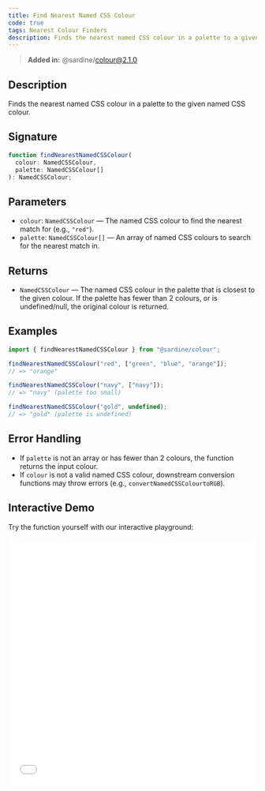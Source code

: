 ```yaml
---
title: Find Nearest Named CSS Colour
code: true
tags: Nearest Colour Finders
description: Finds the nearest named CSS colour in a palette to a given named CSS colour.
---
```


> **Added in:** @sardine/colour@2.1.0

## Description

Finds the nearest named CSS colour in a palette to the given named CSS colour.

## Signature

```typescript
function findNearestNamedCSSColour(
  colour: NamedCSSColour,
  palette: NamedCSSColour[]
): NamedCSSColour;
```

## Parameters

- `colour`: `NamedCSSColour` — The named CSS colour to find the nearest match for (e.g., `"red"`).
- `palette`: `NamedCSSColour[]` — An array of named CSS colours to search for the nearest match in.

## Returns

- `NamedCSSColour` — The named CSS colour in the palette that is closest to the given colour. If the palette has fewer than 2 colours, or is undefined/null, the original colour is returned.

## Examples

```typescript
import { findNearestNamedCSSColour } from "@sardine/colour";

findNearestNamedCSSColour("red", ["green", "blue", "orange"]);
// => "orange"

findNearestNamedCSSColour("navy", ["navy"]);
// => "navy" (palette too small)

findNearestNamedCSSColour("gold", undefined);
// => "gold" (palette is undefined)
```

## Error Handling

- If `palette` is not an array or has fewer than 2 colours, the function returns the input colour.
- If `colour` is not a valid named CSS colour, downstream conversion functions may throw errors (e.g., `convertNamedCSSColourtoRGB`).

## Interactive Demo

Try the function yourself with our interactive playground:

<iframe
  src="/playground/findNearestNamedCSSColour.html"
  title="findNearestNamedCSSColour"
  width="100%"
  height="500px"
  style="border:0; overflow:hidden;"
  sandbox="allow-scripts allow-same-origin"
></iframe>
